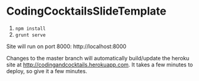 # CodingCocktailsSlideTemplate

1) `npm install`
2) `grunt serve`

Site will run on port 8000: http://localhost:8000

Changes to the master branch will automatically build/update the heroku site at http://codingandcocktails.herokuapp.com.  It takes a few minutes to deploy, so give it a few minutes.
